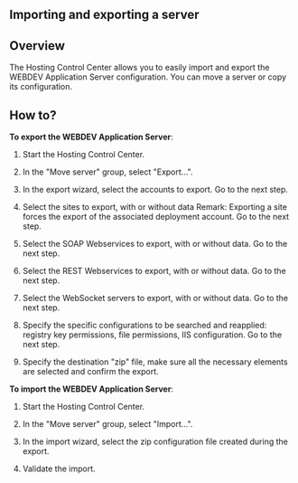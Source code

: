 
## Importing and exporting a server
			

<a name="NOTE1"></a>
<a name="NOTE1_1"></a>


## Overview
<a name="overview_ELTTEXTE000084"></a>
The Hosting Control Center allows you to easily import and export the WEBDEV Application Server configuration. You can move a server or copy its configuration.  

<a name="NOTE2"></a>
<a name="NOTE2_1"></a>


## How to?
<a name="how_ELTTEXTE000108"></a>
**To export the WEBDEV Application Server**: 

1. Start the Hosting Control Center. 

2. In the "Move server" group, select "Export...".

3. In the export wizard, select the accounts to export. Go to the next step. 

4. Select the sites to export, with or without data
	Remark: Exporting a site forces the export of the associated deployment account. Go to the next step. 

5. Select the SOAP Webservices to export, with or without data. Go to the next step. 

6. Select the REST Webservices to export, with or without data. Go to the next step. 

7. Select the WebSocket servers to export, with or without data. Go to the next step. 

8. Specify the specific configurations to be searched and reapplied: registry key permissions, file permissions, IIS configuration. Go to the next step. 

9. Specify the destination "zip" file, make sure all the necessary elements are selected and confirm the export. 





**To import the WEBDEV Application Server**: 

1. Start the Hosting Control Center. 

2. In the "Move server" group, select "Import...".

3. In the import wizard, select the zip configuration file created during the export. 

4. Validate the import. 






